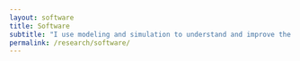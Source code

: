 ```yaml
---
layout: software
title: Software
subtitle: "I use modeling and simulation to understand and improve the safety and sustainability of advanced nuclear reactor designs and fuel cycle strategies."
permalink: /research/software/
---
```

